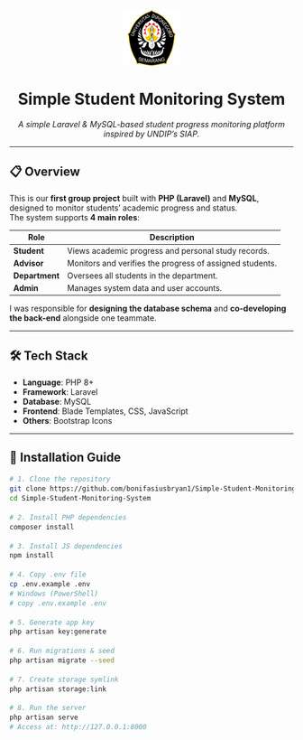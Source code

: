 <div align="center">
  <img src="public/asset/img/logo-undip.png" alt="Logo UNDIP" width="100" />
  <h1>Simple Student Monitoring System</h1>
  <p><i>A simple Laravel & MySQL-based student progress monitoring platform inspired by UNDIP’s SIAP.</i></p>
</div>

---

## 📋 Overview

This is our **first group project** built with **PHP (Laravel)** and **MySQL**, designed to monitor students’ academic progress and status.  
The system supports **4 main roles**:

| Role          | Description |
|---------------|-------------|
| **Student**   | Views academic progress and personal study records. |
| **Advisor**   | Monitors and verifies the progress of assigned students. |
| **Department**| Oversees all students in the department. |
| **Admin**     | Manages system data and user accounts. |

I was responsible for **designing the database schema** and **co-developing the back-end** alongside one teammate.

---

## 🛠️ Tech Stack

- **Language**: PHP 8+
- **Framework**: Laravel
- **Database**: MySQL
- **Frontend**: Blade Templates, CSS, JavaScript
- **Others**: Bootstrap Icons

---

## 🚀 Installation Guide

```bash
# 1. Clone the repository
git clone https://github.com/bonifasiusbryan1/Simple-Student-Monitoring-System.git
cd Simple-Student-Monitoring-System

# 2. Install PHP dependencies
composer install

# 3. Install JS dependencies
npm install

# 4. Copy .env file
cp .env.example .env
# Windows (PowerShell)
# copy .env.example .env

# 5. Generate app key
php artisan key:generate

# 6. Run migrations & seed
php artisan migrate --seed

# 7. Create storage symlink
php artisan storage:link

# 8. Run the server
php artisan serve
# Access at: http://127.0.0.1:8000
